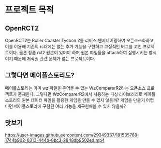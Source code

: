 # 프로젝트 목적

## OpenRCT2

OpenRCT2는 Roller Coaster Tycoon 2를 리버스 엔지니어링하여 오픈소스화하고 이를 이용해 기존의 rct2에는 없는 추가 기능을 구현하고 고질적인 버그를 고친 프로젝트이다. 물론 정품 rct2 원본이 있어야 하며 원본 파일들을 attach하여 실행시키는 방식이기 때문에 저작권 관련 문제가 없는 프로젝트이다.

## 그렇다면 메이플스토리도?

메이플스토리는 이미 wz 파일을 뜯어볼 수 있는 WzComparerR2라는 오픈소스 프로젝트가 존재한다. 그렇다면 WzComparerR2에서 사용하는 파싱 라이브러리로 메이플스토리의 원본 데이터 파일을 활용한 게임을 만들 수 있지 않을까? 게임을 만들기 어렵다면 메이플스토리에 구현된 여러 기능을 재구현해볼 수 있지 않을까?

## 맛보기

https://user-images.githubusercontent.com/29349337/181535768-1744b902-0313-444b-8bc3-2848db9502ed.mp4

